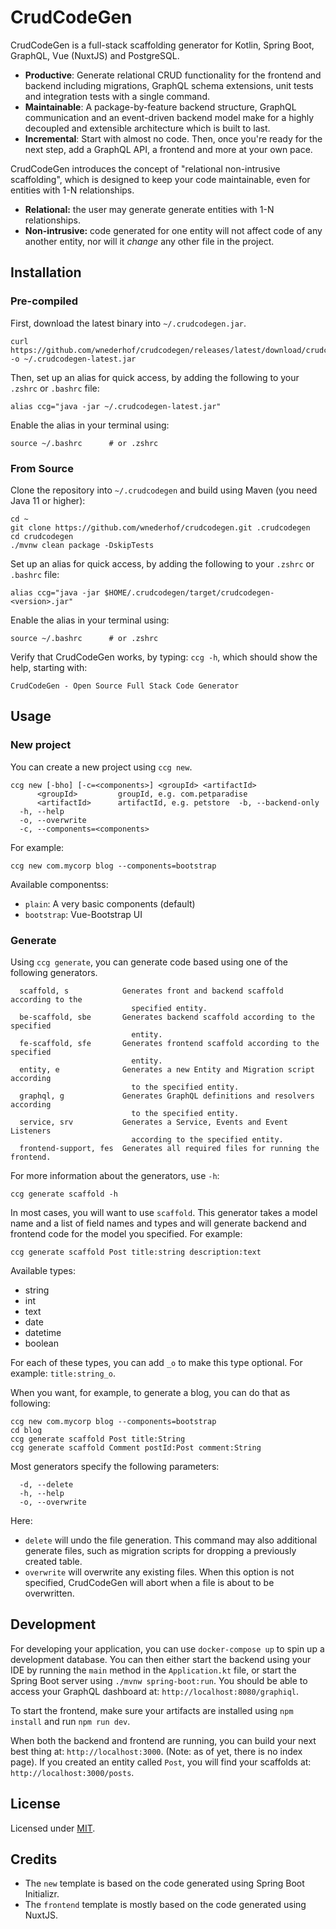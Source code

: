 # CrudCodeGen
CrudCodeGen is a full-stack scaffolding generator for Kotlin, Spring Boot, GraphQL, Vue (NuxtJS) and PostgreSQL.

- **Productive**: Generate relational CRUD functionality for the frontend and backend including migrations, GraphQL schema extensions, unit tests and integration tests with a single command.
- **Maintainable**: A package-by-feature backend structure, GraphQL communication and an event-driven backend model make for a highly decoupled and extensible architecture which is built to last.
- **Incremental**: Start with almost no code. Then, once you're ready for the next step, add a GraphQL API, a frontend and more at your own pace.

CrudCodeGen introduces the concept of "relational non-intrusive scaffolding", which is designed to keep your code maintainable, even for entities with 1-N relationships.

- **Relational:** the user may generate generate entities with 1-N relationships.
- **Non-intrusive:** code generated for one entity will not affect code of any another entity, nor will it *change* any other file in the project.

## Installation
### Pre-compiled
First, download the latest binary into `~/.crudcodegen.jar`.
```
curl https://github.com/wnederhof/crudcodegen/releases/latest/download/crudcodegen.jar -o ~/.crudcodegen-latest.jar
```
Then, set up an alias for quick access, by adding the following to your `.zshrc` or `.bashrc` file:
```
alias ccg="java -jar ~/.crudcodegen-latest.jar"
```
Enable the alias in your terminal using:
```
source ~/.bashrc      # or .zshrc
```

### From Source
Clone the repository into `~/.crudcodegen` and build using Maven (you need Java 11 or higher):
```
cd ~
git clone https://github.com/wnederhof/crudcodegen.git .crudcodegen
cd crudcodegen
./mvnw clean package -DskipTests
```
Set up an alias for quick access, by adding the following to your `.zshrc` or `.bashrc` file:
```
alias ccg="java -jar $HOME/.crudcodegen/target/crudcodegen-<version>.jar"
```
Enable the alias in your terminal using:
```
source ~/.bashrc      # or .zshrc
```
Verify that CrudCodeGen works, by typing: `ccg -h`, which should show the help, starting with:
```
CrudCodeGen - Open Source Full Stack Code Generator
```

## Usage
### New project
You can create a new project using `ccg new`.
```
ccg new [-bho] [-c=<components>] <groupId> <artifactId>
      <groupId>         groupId, e.g. com.petparadise
      <artifactId>      artifactId, e.g. petstore  -b, --backend-only
  -h, --help
  -o, --overwrite
  -c, --components=<components>
```
For example:
```
ccg new com.mycorp blog --components=bootstrap
```
Available componentss:

- `plain`: A very basic components (default)
- `bootstrap`: Vue-Bootstrap UI

### Generate
Using `ccg generate`, you can generate code based using one of the following generators.
```
  scaffold, s            Generates front and backend scaffold according to the
                           specified entity.
  be-scaffold, sbe       Generates backend scaffold according to the specified
                           entity.
  fe-scaffold, sfe       Generates frontend scaffold according to the specified
                           entity.
  entity, e              Generates a new Entity and Migration script according
                           to the specified entity.
  graphql, g             Generates GraphQL definitions and resolvers according
                           to the specified entity.
  service, srv           Generates a Service, Events and Event Listeners
                           according to the specified entity.
  frontend-support, fes  Generates all required files for running the frontend.
```
For more information about the generators, use `-h`:
```
ccg generate scaffold -h
```
In most cases, you will want to use `scaffold`. This generator takes a model name and a list of field names and types and will generate backend and frontend code for the model you specified. For example:
```
ccg generate scaffold Post title:string description:text
```
Available types:
- string
- int 
- text
- date
- datetime
- boolean

For each of these types, you can add `_o` to make this type optional. For example: `title:string_o`.

When you want, for example, to generate a blog, you can do that as following:
```
ccg new com.mycorp blog --components=bootstrap
cd blog
ccg generate scaffold Post title:String
ccg generate scaffold Comment postId:Post comment:String
```
Most generators specify the following parameters:
```
  -d, --delete
  -h, --help
  -o, --overwrite
```
Here:
- `delete` will undo the file generation. This command may also additional generate files, such as migration scripts for dropping a previously created table.
- `overwrite` will overwrite any existing files. When this option is not specified, CrudCodeGen will abort when a file is about to be overwritten.

## Development
For developing your application, you can use `docker-compose up` to spin up a development database. You can then either start the backend using your IDE by running the `main` method in the `Application.kt` file, or start the Spring Boot server using `./mvnw spring-boot:run`. You should be able to access your GraphQL dashboard at: `http://localhost:8080/graphiql`.

To start the frontend, make sure your artifacts are installed using `npm install` and run `npm run dev`.

When both the backend and frontend are running, you can build your next best thing at: `http://localhost:3000`. (Note: as of yet, there is no index page). If you created an entity called `Post`, you will find your scaffolds at: `http://localhost:3000/posts`.

## License
Licensed under [MIT](LICENSE.md).

## Credits
- The `new` template is based on the code generated using Spring Boot Initializr.
- The `frontend` template is mostly based on the code generated using NuxtJS.
